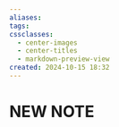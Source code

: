 ```yaml
---
aliases: 
tags: 
cssclasses:
  - center-images
  - center-titles
  - markdown-preview-view
created: 2024-10-15 18:32
---
```






# NEW NOTE

